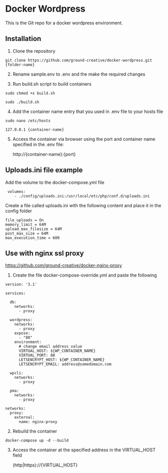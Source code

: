 # Docker Wordpress

This is the Git repo for a docker wordpress environment.

## Installation

1) Clone the repository
```
git clone https://github.com/ground-creative/docker-wordpress.git {folder-name}
```
2) Rename sample.env to .env and the make the required changes

3) Run build.sh script to build containers
```
sudo chmod +x build.sh

sudo ./build.sh
```
	
4) Add the container name entry that you used in .env file to your hosts file
```
sudo nano /etc/hosts

127.0.0.1 {container-name}
```

5) Access the container via browser using the port and container name specified in the .env file:

	http://{container-name}:{port}
	
## Uploads.ini file example

Add the volume to the docker-compose.yml file
```
 volumes:
	- ./config/uploads.ini:/usr/local/etc/php/conf.d/uploads.ini
```
Create a file called uploads.ini with the following content and place it in the config folder
```
file_uploads = On
memory_limit = 64M
upload_max_filesize = 64M
post_max_size = 64M
max_execution_time = 600
```

## Use with nginx ssl proxy

https://github.com/ground-creative/docker-nginx-proxy

1) Create the file docker-compose-override.yml and paste the following
```
version: '3.1'

services:

  db:
    networks:
      - proxy
  
  wordpress:
    networks:
      - proxy
    expose:
      - "80"
    environment:
	  # change email address value
      VIRTUAL_HOST: ${WP_CONTAINER_NAME}
      VIRTUAL_PORT: 80
      LETSENCRYPT_HOST: ${WP_CONTAINER_NAME}
      LETSENCRYPT_EMAIL: address@somedomain.com
        
  wpcli:
    networks:
      - proxy
      
  pma:
    networks:
      - proxy
  
networks:
  proxy:
    external:
      name: nginx-proxy
```

2) Rebuild the container
```
docker-compose up -d --build
```

3) Access the container at the specified address in the VIRTUAL_HOST field

	(http|https)://{VIRTUAL_HOST}